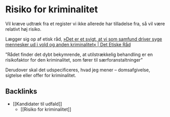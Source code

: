 # Risiko for kriminalitet
Vil kræve udtræk fra et register vi ikke allerede har tilladelse fra, så vil være relativt høj risiko.

Lægger sig op af etisk råd, [»Det er et svigt, at vi som samfund driver syge mennesker ud i vold og anden kriminalitet« | Det Etiske Råd](https://www.etiskraad.dk/etiske-temaer/psykiatri/publikationer/podcast-sygdom-etiske-dilemmaer-i-retspsykiatrien-2020/vi-svigter-som-samfund-naar-vi-driver-syge-mennesker-ud-i-vold-og-anden-kriminalitet)

”Rådet finder det dybt bekymrende, at utilstrækkelig behandling er en risikofaktor for den kriminalitet, som fører til særforanstaltninger”



Derudover skal det udspecificeres, hvad jeg mener – domsafgivelse, sigtelse eller offer for kriminalitet.

## Backlinks
* [[Kandidater til udfald]]
	* [[Risiko for kriminalitet]]

<!-- {BearID:51262592-9DFC-4278-AEE8-DA9BF425E54C-24993-00001A089E0078AB} -->
